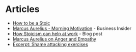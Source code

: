 # Articles

- [How to be a Stoic](http://gettingstronger.org/stoicism/)
- [Marcus Aurelius - Morning Motivation](http://www.businessinsider.com/marcus-aurelius-morning-motivation-2014-8) - Business Insider
- [How Stoicism can help at work](https://peterdalyblog.wordpress.com/2015/05/29/how-stoicism-can-help-at-work/) - Blog post
- [Marcus Aurelius on Anger and Empathy](http://philosophy-of-cbt.com/2010/12/05/marcus-aurelius-on-anger-empathy/) 
- [Excerpt: Shame attacking exercises](http://philosophy-of-cbt.com/2010/09/10/excerpt-shame-attacking-exercises/)
